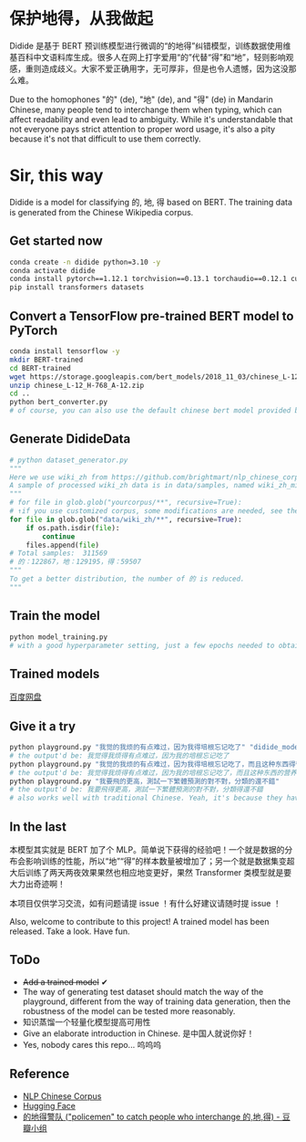 # 保护地得，从我做起
Didide 是基于 BERT 预训练模型进行微调的“的地得”纠错模型，训练数据使用维基百科中文语料库生成。很多人在网上打字爱用“的”代替“得”和“地”，轻则影响观感，重则造成歧义。大家不爱正确用字，无可厚非，但是也令人遗憾，因为这没那么难。

Due to the homophones "的" (de), "地" (de), and "得" (de) in Mandarin Chinese, many people tend to interchange them when typing, which can affect readability and even lead to ambiguity. While it's understandable that not everyone pays strict attention to proper word usage, it's also a pity because it's not that difficult to use them correctly.

# Sir, this way
Didide is a model for classifying 的, 地, 得 based on BERT. The training data is generated from the Chinese Wikipedia corpus.
## Get started now
```bash
conda create -n didide python=3.10 -y
conda activate didide
conda install pytorch==1.12.1 torchvision==0.13.1 torchaudio==0.12.1 cudatoolkit=11.3 -c pytorch -y
pip install transformers datasets
```
## Convert a TensorFlow pre-trained BERT model to PyTorch
```bash
conda install tensorflow -y
mkdir BERT-trained
cd BERT-trained
wget https://storage.googleapis.com/bert_models/2018_11_03/chinese_L-12_H-768_A-12.zip
unzip chinese_L-12_H-768_A-12.zip
cd ..
python bert_converter.py
# of course, you can also use the default chinese bert model provided by huggingface which may be better
```
## Generate DidideData
```python
# python dataset_generator.py
"""
Here we use wiki_zh from https://github.com/brightmart/nlp_chinese_corpus
A sample of processed wiki_zh data is in data/samples, named wiki_zh_mini.pkl which contains a list generated by the script.
"""
# for file in glob.glob("yourcorpus/**", recursive=True):
# ↑if you use customized corpus, some modifications are needed, see the easy-to-read script for details.
for file in glob.glob("data/wiki_zh/**", recursive=True):
    if os.path.isdir(file):
        continue
    files.append(file)
# Total samples:  311569
# 的：122867，地：129195，得：59507
"""
To get a better distribution, the number of 的 is reduced.
"""
```
## Train the model
```bash
python model_training.py
# with a good hyperparameter setting, just a few epochs needed to obtain a good accuracy on test set like about 96%.
```
## Trained models
[百度网盘](https://pan.baidu.com/s/1jlt3Nzjr6kUGn58N9tSErg?pwd=ddde)

## Give it a try
```bash
python playground.py "我觉的我烦的有点难过，因为我得培根忘记吃了" "didide_model.pt"
# the output'd be: 我觉得我烦得有点难过，因为我的培根忘记吃了
python playground.py "我觉的我烦的有点难过，因为我得培根忘记吃了，而且这种东西得营养一般般，但是好吃的哟！我天天早上开心的享受它的味道，开心的受不鸟哩！我咔咔的吃，吃的要满嘴流油 ，哈哈哈，痛快放肆的吃" "didide_model.pt"
# the output'd be: 我觉得我烦得有点难过，因为我的培根忘记吃了，而且这种东西的营养一般般，但是好吃的哟！我天天早上开心地享受它的味道，开心得受不鸟哩！我咔咔地吃，吃得要满嘴流油，哈哈哈，痛快放肆地吃
python playground.py "我要飛的更高，測試一下繁體預測的對不對，分類的還不錯"
# the output'd be: 我要飛得更高，測試一下繁體預測的對不對，分類得還不錯
# also works well with traditional Chinese. Yeah, it's because they have same input ids actually.
```
## In the last
本模型其实就是 BERT 加了个 MLP。简单说下获得的经验吧！一个就是数据的分布会影响训练的性能，所以“地”“得”的样本数量被增加了；另一个就是数据集变超大后训练了两天两夜效果果然也相应地变更好，果然 Transformer 类模型就是要大力出奇迹啊！

本项目仅供学习交流，如有问题请提 issue ！有什么好建议请随时提 issue ！

Also, welcome to contribute to this project! A trained model has been released. Take a look. Have fun.
## ToDo
- ~~Add a trained model~~ ✔
- The way of generating test dataset should match the way of the playground, different from the way of training data generation, then the robustness of the model can be tested more reasonably.
- 知识蒸馏一个轻量化模型提高可用性
- Give an elaborate introduction in Chinese. 是中国人就说你好！
- Yes, nobody cares this repo... 呜呜呜
## Reference
- [NLP Chinese Corpus](https://github.com/brightmart/nlp_chinese_corpus)
- [Hugging Face](https://huggingface.co/transformers/quicktour.html)
- [的地得警队 ("policemen" to catch people who interchange 的,地,得) - 豆瓣小组](https://www.douban.com/group/729399/)
